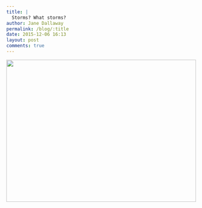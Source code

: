 ```yaml
---
title: |
  Storms? What storms?
author: Jane Dallaway
permalink: /blog/:title
date: 2015-12-06 16:13
layout: post
comments: true
---
```


<div><a href="http://static.skitters.dallaway.com/Gtp_FullSizeRender.jpg"><img src="http://static.skitters.dallaway.com/Gtp_thumb_FullSizeRender.jpg" width="500" height="375"/></a></div>



  

      
